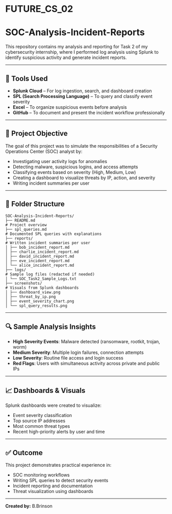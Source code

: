 # FUTURE_CS_02
# SOC-Analysis-Incident-Reports

This repository contains my analysis and reporting for Task 2 of my cybersecurity internship, where I performed log analysis using Splunk to identify suspicious activity and generate incident reports.

---

## 🔧 Tools Used

- **Splunk Cloud** – For log ingestion, search, and dashboard creation  
- **SPL (Search Processing Language)** – To query and classify event severity  
- **Excel** – To organize suspicious events before analysis  
- **GitHub** – To document and present the incident workflow professionally 

---

## 📌 Project Objective

The goal of this project was to simulate the responsibilities of a Security Operations Center (SOC) analyst by:

- Investigating user activity logs for anomalies  
- Detecting malware, suspicious logins, and access attempts  
- Classifying events based on severity (High, Medium, Low)  
- Creating a dashboard to visualize threats by IP, action, and severity  
- Writing incident summaries per user

---

## 📁 Folder Structure
```
SOC-Analysis-Incident-Reports/
├── README.md 
# Project overview
├── spl_queries.md 
# Documented SPL queries with explanations
├── reports/ 
# Written incident summaries per user
│ ├── bob_incident_report.md
│ ├── charlie_incident_report.md
│ ├── david_incident_report.md
│ ├── eve_incident_report.md
│ └── alice_incident_report.md
├── logs/ 
# Sample log files (redacted if needed)
│ └── SOC_Task2_Sample_Logs.txt
├── screenshots/ 
# Visuals from Splunk dashboards
│ ├── dashboard_view.png
│ ├── threat_by_ip.png
│ ├── event_severity_chart.png
│ └── spl_query_results.png
```
---

## 🔍 Sample Analysis Insights

- **High Severity Events**: Malware detected (ransomware, rootkit, trojan, worm)
- **Medium Severity**: Multiple login failures, connection attempts
- **Low Severity**: Routine file access and login success  
- **Red Flags**: Users with simultaneous activity across private and public IPs

---

## 📈 Dashboards & Visuals

Splunk dashboards were created to visualize:
- Event severity classification
- Top source IP addresses
- Most common threat types
- Recent high-priority alerts by user and time

---

## ✅ Outcome

This project demonstrates practical experience in:
- SOC monitoring workflows  
- Writing SPL queries to detect security events  
- Incident reporting and documentation  
- Threat visualization using dashboards  

---

**Created by:** B.Brinson
